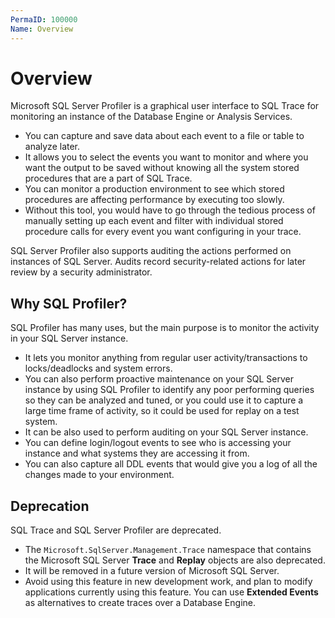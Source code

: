 ```yaml
---
PermaID: 100000
Name: Overview
---
```


# Overview

Microsoft SQL Server Profiler is a graphical user interface to SQL Trace for monitoring an instance of the Database Engine or Analysis Services. 

 - You can capture and save data about each event to a file or table to analyze later. 
 - It allows you to select the events you want to monitor and where you want the output to be saved without knowing all the system stored procedures that are a part of SQL Trace.
 - You can monitor a production environment to see which stored procedures are affecting performance by executing too slowly. 
 - Without this tool, you would have to go through the tedious process of manually setting up each event and filter with individual stored procedure calls for every event you want configuring in your trace.

SQL Server Profiler also supports auditing the actions performed on instances of SQL Server. Audits record security-related actions for later review by a security administrator.

## Why SQL Profiler?

SQL Profiler has many uses, but the main purpose is to monitor the activity in your SQL Server instance. 

 - It lets you monitor anything from regular user activity/transactions to locks/deadlocks and system errors. 
 - You can also perform proactive maintenance on your SQL Server instance by using SQL Profiler to identify any poor performing queries so they can be analyzed and tuned, or you could use it to capture a large time frame of activity, so it could be used for replay on a test system. 
 - It can be also used to perform auditing on your SQL Server instance. 
 - You can define login/logout events to see who is accessing your instance and what systems they are accessing it from. 
 - You can also capture all DDL events that would give you a log of all the changes made to your environment.

## Deprecation

SQL Trace and SQL Server Profiler are deprecated. 

 - The `Microsoft.SqlServer.Management.Trace` namespace that contains the Microsoft SQL Server **Trace** and **Replay** objects are also deprecated.
 - It will be removed in a future version of Microsoft SQL Server. 
 - Avoid using this feature in new development work, and plan to modify applications currently using this feature.
  You can use **Extended Events** as alternatives to create traces over a Database Engine.

